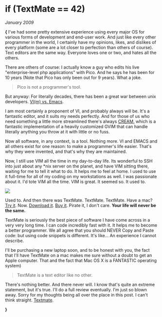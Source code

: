 # if (TextMate == 42)
*January 2009*

**{** I've had some pretty extensive experience using every major OS for various forms of development and end-user work. And just like every other programmer in the world, I certainly have my opinions, likes, and dislikes of every platform (some are a lot closer to perfection than others of course). Text editors are the same way. Everyone loves one or two, and hates all the others.

There are others of course: I actually know a guy who edits his live "enterprise-level php applications" with Pico. And he says he has been for 10 years (Note that Pico has only been out for 9 years). What a joke.

> Pico is not a programmer's tool.

But anyway: For literally decades, there has been a great war between unix developers. [VI(m) vs. Emacs](http://en.wikipedia.org/wiki/Editor_war "Explanation of Editor War").

I am most certainly a proponent of VI, and probably always will be. It's a fantastic editor, and it suits my needs perfectly. And for those of us who need something a little more streamlined there's always [CREAM](http://cream.sourceforge.net/ "CREAM Texteditor Homepage"), which is a fantastic implementation of a heavily customized GVIM that can handle literally anything you throw at it with little or no fuss.

Now all software, in any context, is a tool. Nothing more. VI and EMACS and all others exist for one reason: to make a programmer's life easier. That's why they were invented, and that's why they are maintained.

Now, I still use VIM all the time in my day-to-day life. Its wonderful to SSH into just about any *nix server on the planet, and have VIM sitting there, waiting for me to tell it what to do. It helps me to feel at home. I used to use it full-time for all of my coding on my workstations as well. I was passionate about it. I'd tote VIM all the time. VIM is great. It seemed so. It used to.

![](http://media.kennethreitz.com/images/textmate-logo.png)

Used to. And then there was TextMate. TextMate. TextMate. Have a mac? [Try it](http://download-b.macromates.com/TextMate_1.5.8.dmg). Now. [Download it](http://download-b.macromates.com/TextMate_1.5.8.dmg). [Buy it](http://license.macromates.com/). Pirate it, I don't care. **Your life will never be the same.**

TextMate is seriously the best piece of software I have come across in a very very long time. I can code incredibly fast with it. It helps me to become a better programmer. We all agree that you should NEVER Copy and Paste code: but using code snippets is different. It's like... An experience I cannot describe.

I'll be purchasing a new laptop soon, and to be honest with you, the fact that I'll have TextMate on a mac makes me sure without a doubt to get an Apple computer. That and the fact that Mac OS X is a FANTASTIC operating system)

> TextMate is a text editor like no other.

There's nothing better. And there never will. I know that's quite an extreme statement, but it's true. I'll do a full review eventually. I'm just so blown away. Sorry for my thoughts being all over the place in this post. I can't think straight. [Textmate](http://macromates.com/ "TextMate Product Page").

**}**